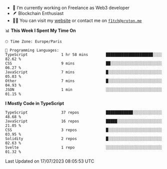 - 🔭 I’m currently working on Freelance as Web3 developer
- 🪶 Blockchain Enthusiast
- 👨‍💻 You can visit my [website](https://f1tch.xyz) or contact me on [`f1tch@proton.me`](mailto:f1tch@proton.me)

<!--START_SECTION:waka-->
📊 **This Week I Spent My Time On** 

```text
🕑︎ Time Zone: Europe/Paris

💬 Programming Languages: 
TypeScript               1 hr 58 mins        █████████████████████░░░░   82.62 % 
CSS                      9 mins              ██░░░░░░░░░░░░░░░░░░░░░░░   06.27 % 
JavaScript               7 mins              █░░░░░░░░░░░░░░░░░░░░░░░░   05.03 % 
Other                    7 mins              █░░░░░░░░░░░░░░░░░░░░░░░░   04.93 % 
JSON                     1 min               ░░░░░░░░░░░░░░░░░░░░░░░░░   01.15 % 
```

**I Mostly Code in TypeScript** 

```text
TypeScript               37 repos            ████████████░░░░░░░░░░░░░   48.68 % 
JavaScript               16 repos            █████░░░░░░░░░░░░░░░░░░░░   21.05 % 
CSS                      3 repos             █░░░░░░░░░░░░░░░░░░░░░░░░   03.95 % 
Solidity                 2 repos             █░░░░░░░░░░░░░░░░░░░░░░░░   02.63 % 
Svelte                   1 repo              ░░░░░░░░░░░░░░░░░░░░░░░░░   01.32 % 
```




 Last Updated on 17/07/2023 08:05:53 UTC
<!--END_SECTION:waka-->
